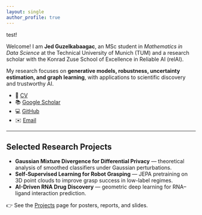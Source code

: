 ```yaml
---
layout: single
author_profile: true
---
```


test! 


Welcome! I am **Jed Guzelkabaagac**, an MSc student in *Mathematics in Data Science* at the Technical University of Munich (TUM) and a research scholar with the Konrad Zuse School of Excellence in Reliable AI (relAI).  

My research focuses on **generative models, robustness, uncertainty estimation, and graph learning**, with applications to scientific discovery and trustworthy AI.  

- 📄 [CV](/files/cv.pdf)  
- 📚 [Google Scholar](https://scholar.google.com/citations?user=PS_CX0AAAAAJ)  
- 💻 [GitHub](https://github.com/jedguz)  
- ✉️ [Email](mailto:guzelkab@ualberta.ca)  

---

## Selected Research Projects

- **Gaussian Mixture Divergence for Differential Privacy** — theoretical analysis of smoothed classifiers under Gaussian perturbations.  
- **Self-Supervised Learning for Robot Grasping** — JEPA pretraining on 3D point clouds to improve grasp success in low-label regimes.  
- **AI-Driven RNA Drug Discovery** — geometric deep learning for RNA–ligand interaction prediction.  

👉 See the [Projects](/portfolio/) page for posters, reports, and slides.
